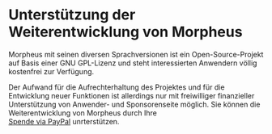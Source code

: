 # Unterstützung der Weiterentwicklung von Morpheus

Morpheus mit seinen diversen Sprachversionen ist ein Open-Source-Projekt auf Basis einer GNU GPL-Lizenz und steht interessierten Anwendern völlig kostenfrei zur Verfügung.

Der Aufwand für die Aufrechterhaltung des Projektes und für die Entwicklung neuer Funktionen ist allerdings nur mit freiwilliger finanzieller Unterstützung von Anwender- und Sponsorenseite möglich. Sie können die Weiterentwicklung von Morpheus durch Ihre</br> [Spende via PayPal](https://www.paypal.me/mbykov) unrterstützen.




